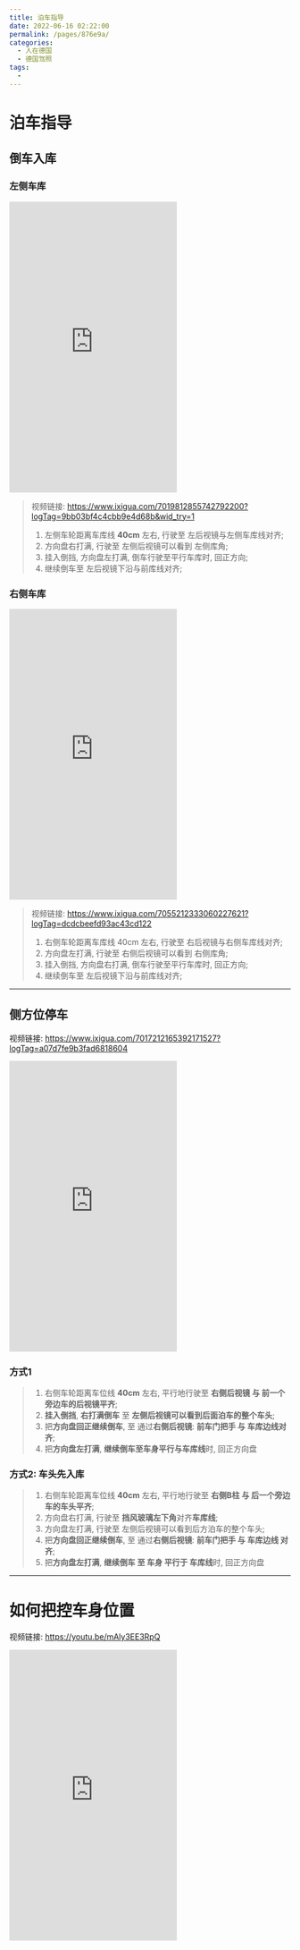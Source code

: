```yaml
---
title: 泊车指导
date: 2022-06-16 02:22:00
permalink: /pages/876e9a/
categories:
  - 人在德国
  - 德国驾照
tags:
  - 
---
```

# 泊车指导



## 倒车入库

### 左侧车库

<iframe height="520" src="https://www.youtube.com/embed/6nWWYW9bM50" title="YouTube video player" frameborder="0" allow="accelerometer; autoplay; clipboard-write; encrypted-media; gyroscope; picture-in-picture" allowfullscreen></iframe>

>   视频链接: https://www.ixigua.com/7019812855742792200?logTag=9bb03bf4c4cbb9e4d68b&wid_try=1
>
>   1. 左侧车轮距离车库线 **40cm** 左右, 行驶至 左后视镜与左侧车库线对齐;
>   2. 方向盘右打满, 行驶至 左侧后视镜可以看到 左侧库角;
>   3. 挂入倒挡, 方向盘左打满, 倒车行驶至平行车库时, 回正方向;
>   4. 继续倒车至 左后视镜下沿与前库线对齐;



### 右侧车库

<iframe height="520" src="https://www.youtube.com/embed/DWHmvlRenjM" title="YouTube video player" frameborder="0" allow="accelerometer; autoplay; clipboard-write; encrypted-media; gyroscope; picture-in-picture" allowfullscreen></iframe>

>   视频链接: https://www.ixigua.com/7055212333060227621?logTag=dcdcbeefd93ac43cd122
>
>   1. 右侧车轮距离车库线 40cm 左右, 行驶至 右后视镜与右侧车库线对齐;
>   2. 方向盘左打满, 行驶至 右侧后视镜可以看到 右侧库角;
>   3. 挂入倒挡, 方向盘右打满, 倒车行驶至平行车库时, 回正方向;
>   4. 继续倒车至 左后视镜下沿与前库线对齐;

---



## 侧方位停车

视频链接: https://www.ixigua.com/7017212165392171527?logTag=a07d7fe9b3fad6818604

<iframe height="520" src="https://www.youtube.com/embed/P-ov5C9hzlA" title="YouTube video player" frameborder="0" allow="accelerometer; autoplay; clipboard-write; encrypted-media; gyroscope; picture-in-picture" allowfullscreen></iframe>

### 方式1

> 1. 右侧车轮距离车位线 **40cm** 左右, 平行地行驶至 **右侧后视镜 与 前一个旁边车的后视镜平齐**;
> 2. **挂入倒挡**, **右打满倒车** 至 **左侧后视镜可以看到后面泊车的整个车头**;
> 3. 把**方向盘回正继续倒车**, 至 通过**右侧后视镜**: **前车门把手 与 车库边线对齐**;
> 4. 把**方向盘左打满**, **继续倒车至车身平行与车库线**时, 回正方向盘

### 方式2: 车头先入库

> 1. 右侧车轮距离车位线 **40cm** 左右, 平行地行驶至 **右侧B柱 与 后一个旁边车的车头平齐**;
> 2. 方向盘右打满, 行驶至 **挡风玻璃左下角**对齐**车库线**;
> 3. 方向盘左打满, 行驶至 左侧后视镜可以看到后方泊车的整个车头;
> 4. 把**方向盘回正继续倒车**, 至 通过**右侧后视镜**: **前车门把手 与 车库边线 对齐**;
> 5. 把**方向盘左打满**, **继续倒车 至 车身 平行于 车库线**时, 回正方向盘

---



# 如何把控车身位置

视频链接: https://youtu.be/mAly3EE3RpQ

<iframe height="520" src="https://www.youtube.com/embed/mAly3EE3RpQ" title="YouTube video player" frameborder="0" allow="accelerometer; autoplay; clipboard-write; encrypted-media; gyroscope; picture-in-picture" allowfullscreen></iframe>

